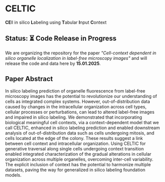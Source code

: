 # CELTIC
**CE**ll in silico **L**abeling using **T**abular **I**nput **C**ontext

## Status: ⏳ Code Release in Progress

We are organizing the repository for the paper *"Cell-context dependent in silico organelle localization in 
label-free microscopy images"* and will release the code and data here by **15.01.2025**.

## Paper Abstract

In silico labeling prediction of organelle fluorescence from label-free microscopy images has the potential to revolutionize our understanding of cells as integrated complex systems. However, out-of-distribution data caused by changes in the intracellular organization across cell types, cellular processes or perturbations, can lead to altered label-free images and impaired in silico labeling. We demonstrated that incorporating biological meaningful cell contexts, via a context-dependent model that we call CELTIC, enhanced in silico labeling prediction and enabled downstream analysis of out-of-distribution data such as cells undergoing mitosis, and cells located at the edge of the colony. These results suggest a link between cell context and intracellular organization. Using CELTIC for generative traversal along single cells undergoing context transition enabled integrated characterization of the gradual alterations in cellular organization across multiple organelles, overcoming inter-cell variability. The explicit inclusion of context has the potential to harmonize multiple datasets, paving the way for generalized in silico labeling foundation models.
